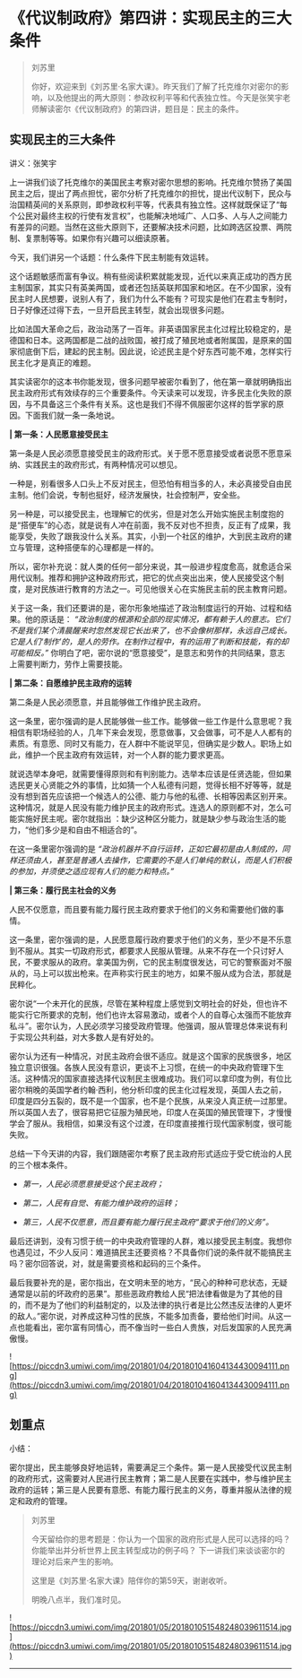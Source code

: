 # 《代议制政府》第四讲：实现民主的三大条件

> 刘苏里
> 
> 你好，欢迎来到《刘苏里·名家大课》。昨天我们了解了托克维尔对密尔的影响，以及他提出的两大原则：参政权利平等和代表独立性。今天是张笑宇老师解读密尔《代议制政府》的第四讲，题目是：民主的条件。

## 实现民主的三大条件

讲义：张笑宇

上一讲我们谈了托克维尔的美国民主考察对密尔思想的影响。托克维尔赞扬了美国民主之后，提出了两点担忧，密尔分析了托克维尔的担忧，提出代议制下，民众与治国精英间的关系原则，即参政权利平等，代表具有独立性。这样就既保证了“每个公民对最终主权的行使有发言权”，也能解决地域广、人口多、人与人之间能力有差异的问题。当然在这些大原则下，还要解决技术问题，比如跨选区投票、两院制、复票制等等。如果你有兴趣可以细读原著。

今天，我们讲另一个话题：什么条件下民主制能有效运转。

这个话题敏感而富有争议。稍有些阅读积累就能发现，近代以来真正成功的西方民主制国家，其实只有英美两国，或者还包括英联邦国家和地区。在不少国家，没有民主时人民想要，说别人有了，我们为什么不能有？可现实是他们在君主专制时，日子好像还过得下去，一旦开启民主转型，就会出现很多问题。

比如法国大革命之后，政治动荡了一百年。非英语国家民主化过程比较稳定的，是德国和日本。这两国都是二战的战败国，被打成了殖民地或者附属国，是原来的国家彻底倒下后，建起的民主制。因此说，论述民主是个好东西可能不难，怎样实行民主化才是真正的难题。

其实读密尔的这本书你能发现，很多问题早被密尔看到了，他在第一章就明确指出民主政府形式有效续存的三个重要条件。今天读来可以发现，许多民主化失败的原因，与不具备这三个条件有关系。这也是我们不得不佩服密尔这样的哲学家的原因。下面我们就一条一条地说。

 **| 第一条：人民愿意接受民主**

第一条是人民必须愿意接受民主的政府形式。关于愿不愿意接受或者说愿不愿意采纳、实践民主的政府形式，有两种情况可以想见。

一种是，别看很多人口头上不反对民主，但恐怕有相当多的人，未必真接受自由民主制。他们会说，专制也挺好，经济发展快，社会控制严，安全些。

另一种是，可以接受民主，也理解它的优劣，但是对怎么开始实施民主制度抱的是“搭便车”的心态，就是说有人冲在前面，我不反对也不担责，反正有了成果，我能享受，失败了跟我没什么关系。其实，小到一个社区的维护，大到民主政府的建立与管理，这种搭便车的心理都是一样的。

所以，密尔补充说：就人类的任何一部分来说，其一般进步程度愈高，就愈适合采用代议制。推荐和拥护这种政府形式，把它的优点突出出来，使人民接受这个制度，是对民族进行教育的方法之一。可见他很关心在实施民主前的民主教育问题。

关于这一条，我们还要讲的是，密尔形象地描述了政治制度运行的开始、过程和结果。他的原话是： *“政治制度的根源和全部的现实情况，都有赖于人的意志。它们不是我们某个清晨醒来时忽然发现它长出来了，也不会像树那样，永远自己成长。它是人们‘制作’的，是人的劳作。在制作过程中，有的运用了判断和技能，有的却可能相反。”* 你明白了吧，密尔说的“愿意接受”，是意志和劳作的共同结果，意志上需要判断力，劳作上需要技能。

 **| 第二条：自愿维护民主政府的运转**

第二条是人民必须愿意，并且能够做工作维护民主政府。

这一条里，密尔强调的是人民能够做一些工作。能够做一些工作是什么意思呢？我相信有职场经验的人，几年下来会发现，愿意做事，又会做事，可不是人人都有的素质。有意愿、同时又有能力，在人群中不能说罕见，但确实是少数人。职场上如此，维护一个民主政府有效运转，对一个人群的能力要求更高。

就说选举本身吧，就需要懂得原则和有判别能力。选举本应该是任贤选能，但如果选民更关心贤能之外的事情，比如猜一个人私德有问题，觉得长相不好等等，就是没有想到首先应该把一个候选人的公德、能力与他的私德、长相等因素区别开来。这种情况，就是人民没有能力维护民主的政府形式。连选人的原则都不对，怎么可能实施好民主呢。密尔就指出 ：缺少这种区分能力，就是缺少参与政治生活的能力，“他们多少是和自由不相适合的”。

在这一条里密尔强调的是 *“政治机器并不自行运转，正如它最初是由人制成的，同样还须由人，甚至是普通人去操作，它需要的不是人们单纯的默认，而是人们积极的参加，并须使之适应现有人们的能力和特点。”*

 **| 第三条：履行民主社会的义务**

人民不仅愿意，而且要有能力履行民主政府要求于他们的义务和需要他们做的事情。

这一条里，密尔强调的是，人民愿意履行政府要求于他们的义务，至少不是不乐意到不服从。其实一切政府形式，都要求人民服从管理。从来不存在一个只讨好人民，不要求服从的政府。拿美国为例，它的民主制度很发达，可它的警察面对不服从的，马上可以拔出枪来。在声称实行民主的地方，如果不服从成为合法，那就是民粹化。

密尔说“一个未开化的民族，尽管在某种程度上感觉到文明社会的好处，但也许不能实行它所要求的克制，他们也许太容易激动，或者个人的自尊心太强而不能放弃私斗”。密尔认为，人民必须学习接受政府管理。他强调，服从管理总体来说有利于实现公共利益，对大多数人是有好处的。

密尔认为还有一种情况，对民主政府会很不适应。就是这个国家的民族很多，地区独立意识很强。各族人民没有意识，更谈不上习惯，在统一的中央政府管理下生活。这种情况的国家直接选择代议制民主很难成功。我们可以拿印度为例，有位比密尔稍晚的英国学者约翰·西利，他分析印度的民主化过程发现，英国人去之前，印度是四分五裂的，既不是一个国家，也不是个民族，从来没人真正统一过那里。所以英国人去了，很容易把它征服为殖民地，印度人在英国的殖民管理下，才慢慢学会了服从。我相信，如果没有这个过渡，在印度直接推行现代国家制度，很可能失败。

总结一下今天讲的内容，我们跟随密尔考察了民主政府形式适应于受它统治的人民的三个根本条件。

* *第一，人民必须愿意接受这个民主政府；* 

* *第二，人民有自觉、有能力维护政府的运转；* 

* *第三，人民不仅愿意，而且要有能力履行民主政府“要求于他们的义务”。* 

最后还讲到，没有习惯于统一的中央政府管理的人群，难以接受民主制度。我想你也遇见过，不少人反问：难道搞民主还要资格？不具备你们说的条件就不能搞民主吗？密尔回答说，对，就是需要资格和起码的三个条件。

最后我要补充的是，密尔指出，在文明未至的地方，“民心的种种可悲状态，无疑通常是以前的坏政府的恶果”。那些恶政府教给人民“把法律看做是为了其他的目的，而不是为了他们的利益制定的，以及法律的执行者是比公然违反法律的人更坏的敌人。”密尔说，对养成这种习性的民族，不能多加责备，要给他们时间。从这一点也能看出，密尔富有同情心，而不像当时一些白人贵族，对后发国家的人民充满傲慢。

![https://piccdn3.umiwi.com/img/201801/04/201801041604134430094111.png](https://piccdn3.umiwi.com/img/201801/04/201801041604134430094111.png)

## 划重点

小结：

密尔提出，民主能够良好地运转，需要满足三个条件。第一是人民接受代议民主制的政府形式，这需要对人民进行民主教育；第二是人民要在实践中，参与维护民主政府的运转；第三是人民要有意愿、有能力履行民主的义务，尊重并服从法律的规定和政府的管理。

> 刘苏里
> 
> 今天留给你的思考题是：你认为一个国家的政府形式是人民可以选择的吗？你能举出并分析世界上民主转型成功的例子吗？ 下一讲我们来谈谈密尔的理论对后来产生的影响。
> 
> 这里是《刘苏里·名家大课》陪伴你的第59天，谢谢收听。
> 
> 明晚八点半，我们准时见。

![https://piccdn3.umiwi.com/img/201801/05/201801051548248039611514.jpg](https://piccdn3.umiwi.com/img/201801/05/201801051548248039611514.jpg)

---
